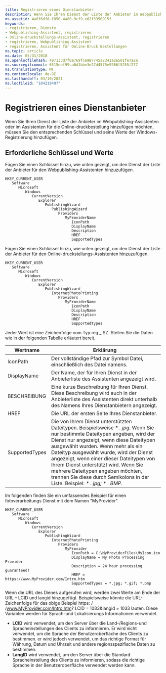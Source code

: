 ```yaml
---
title: Registrieren eines Dienstanbieter
description: Wenn Sie Ihren Dienst der Liste der Anbieter im Webpublishing-Assistenten oder im Assistenten für die Online-druckbestellung hinzufügen möchten, müssen Sie den entsprechenden Schlüssel und seine Werte der Windows-Registrierung hinzufügen.
ms.assetid: 4a6f6df8-f850-4a80-9cf9-e62f3350915f
keywords:
- registrieren, Dienste
- Webpublishing-Assistent, registrieren
- Online-druckstellungs-Assistent, registrieren
- registrieren, Webpublishing-Assistent
- registrieren, Assistent für Online-Druck Bestellungen
ms.topic: article
ms.date: 05/31/2018
ms.openlocfilehash: 497133d7f0a769fce987745a2341a2e501fe7a2a
ms.sourcegitcommit: 6515eef99ca0d1bbe3e27d4575e9986f5255f277
ms.translationtype: MT
ms.contentlocale: de-DE
ms.lasthandoff: 03/10/2021
ms.locfileid: "104219407"
---
```

# <a name="registering-a-service"></a>Registrieren eines Dienstanbieter

Wenn Sie Ihren Dienst der Liste der Anbieter im Webpublishing-Assistenten oder im Assistenten für die Online-druckbestellung hinzufügen möchten, müssen Sie den entsprechenden Schlüssel und seine Werte der Windows-Registrierung hinzufügen.

## <a name="required-keys-and-values"></a>Erforderliche Schlüssel und Werte

Fügen Sie einen Schlüssel hinzu, wie unten gezeigt, um den Dienst der Liste der Anbieter für den Webpublishing-Assistenten hinzuzufügen.

```
HKEY_CURRENT_USER
   Software
      Microsoft
         Windows
            CurrentVersion
               Explorer
                  PublishingWizard
                     PublishingWizard
                        Providers
                           MyProviderName
                              IconPath
                              DisplayName
                              Description
                              HREF
                              SupportedTypes
```

Fügen Sie einen Schlüssel hinzu, wie unten gezeigt, um den Dienst der Liste der Anbieter für den Online-druckstellungs-Assistenten hinzuzufügen.

```
HKEY_CURRENT_USER
   Software
      Microsoft
         Windows
            CurrentVersion
               Explorer
                  PublishingWizard
                     InternetPhotoPrinting
                        Providers
                           MyProviderName
                              IconPath
                              DisplayName
                              Description
                              HREF
                              SupportedTypes
```

Jeder Wert ist eine Zeichenfolge vom Typ reg \_ SZ. Stellen Sie die Daten wie in der folgenden Tabelle erläutert bereit. 

| Wertname     | Erklärung                                                                                                                                                                                                                                                                                                                                                                                                                     |
|----------------|---------------------------------------------------------------------------------------------------------------------------------------------------------------------------------------------------------------------------------------------------------------------------------------------------------------------------------------------------------------------------------------------------------------------------------|
| IconPath       | Der vollständige Pfad zur Symbol Datei, einschließlich des Datei namens.                                                                                                                                                                                                                                                                                                                                                                        |
| DisplayName    | Der Name, der für Ihren Dienst in der Anbieterliste des Assistenten angezeigt wird.                                                                                                                                                                                                                                                                                                                                                             |
| BESCHREIBUNG    | Eine kurze Beschreibung für Ihren Dienst. Diese Beschreibung wird auch in der Anbieterliste des Assistenten direkt unterhalb des Namens Ihres Dienstanbietern angezeigt.                                                                                                                                                                                                                                                                                    |
| HREF           | Die URL der ersten Seite Ihres Dienstanbieter.                                                                                                                                                                                                                                                                                                                                                                                      |
| SupportedTypes | Die von Ihrem Dienst unterstützten Dateitypen. Beispielsweise *\* . jpg*. Wenn Sie nur bestimmte Dateitypen angeben, wird der Dienst nur angezeigt, wenn diese Dateitypen ausgewählt wurden. Wenn mehr als ein Dateityp ausgewählt wurde, wird der Dienst angezeigt, wenn einer dieser Dateitypen von Ihrem Dienst unterstützt wird. Wenn Sie mehrere Dateitypen angeben möchten, trennen Sie diese durch Semikolons in der Liste. Beispiel: *\* . jpg; \* . BMP*. |



 

Im folgenden finden Sie ein umfassendes Beispiel für einen fotoverarbeitungs Dienst mit dem Namen "MyProvider".

```
HKEY_CURRENT_USER
   Software
      Microsoft
         Windows
            CurrentVersion
               Explorer
                  PublishingWizard
                     InternetPhotoPrinting
                        Providers
                           MyProvider
                              IconPath = C:\MyProviderFiles\MyIcon.ico
                              DisplayName = My Photo Processing Provider
                              Description = 24 hour processing guaranteed!
                              HREF = https://www.MyProvider.com/Intro.htm
                              SupportedTypes = *.jpg; *.gif; *.bmp
```

Wenn die URL des Dienes aufgerufen wird, werden zwei Werte am Ende der URL – LCID und langid hinzugefügt. Beispielsweise könnte die URL-Zeichenfolge für das obige Beispiel https: \/ /www.MyProvider.com/Intro.htm? LCID = 1033&langid = 1033 lauten. Diese Variablen werden für Sprach-und Lokalisierungs Informationen verwendet.

-   **LCID** wird verwendet, um den Server über die Land-/Regions-und Spracheinstellungen des Clients zu informieren. Er wird nicht verwendet, um die Sprache der Benutzeroberfläche des Clients zu bestimmen. er wird jedoch verwendet, um das richtige Format für Währung, Datum und Uhrzeit und andere regionsspezifische Daten zu bestimmen.
-   **LangID** wird verwendet, um den Server über die Standard Spracheinstellung des Clients zu informieren, sodass die richtige Sprache in der Benutzeroberfläche verwendet werden kann.

 

 




